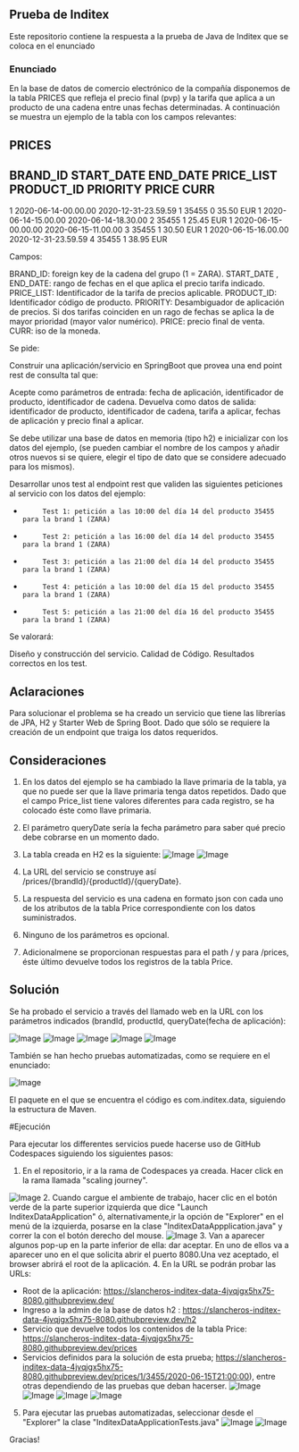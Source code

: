 
## Prueba de Inditex

Este repositorio contiene la respuesta a la prueba de Java de Inditex que se coloca en el enunciado

### Enunciado

En la base de datos de comercio electrónico de la compañía disponemos de la tabla PRICES que refleja el precio final (pvp) y la tarifa que aplica a un producto de una cadena entre unas fechas determinadas. A continuación se muestra un ejemplo de la tabla con los campos relevantes:
 
PRICES
-------
 
BRAND_ID         START_DATE                                    END_DATE                        PRICE_LIST                   PRODUCT_ID  PRIORITY                 PRICE           CURR
------------------------------------------------------------------------------------------------------------------------------------------------------------------------------------------------------------------------------------------
1         2020-06-14-00.00.00                        2020-12-31-23.59.59                        1                        35455                0                        35.50            EUR
1         2020-06-14-15.00.00                        2020-06-14-18.30.00                        2                        35455                1                        25.45            EUR
1         2020-06-15-00.00.00                        2020-06-15-11.00.00                        3                        35455                1                        30.50            EUR
1         2020-06-15-16.00.00                        2020-12-31-23.59.59                        4                        35455                1                        38.95            EUR
 
Campos: 
 
BRAND_ID: foreign key de la cadena del grupo (1 = ZARA).
START_DATE , END_DATE: rango de fechas en el que aplica el precio tarifa indicado.
PRICE_LIST: Identificador de la tarifa de precios aplicable.
PRODUCT_ID: Identificador código de producto.
PRIORITY: Desambiguador de aplicación de precios. Si dos tarifas coinciden en un rago de fechas se aplica la de mayor prioridad (mayor valor numérico).
PRICE: precio final de venta.
CURR: iso de la moneda.
 
Se pide:
 
Construir una aplicación/servicio en SpringBoot que provea una end point rest de consulta  tal que:
 
Acepte como parámetros de entrada: fecha de aplicación, identificador de producto, identificador de cadena.
Devuelva como datos de salida: identificador de producto, identificador de cadena, tarifa a aplicar, fechas de aplicación y precio final a aplicar.
 
Se debe utilizar una base de datos en memoria (tipo h2) e inicializar con los datos del ejemplo, (se pueden cambiar el nombre de los campos y añadir otros nuevos si se quiere, elegir el tipo de dato que se considere adecuado para los mismos).
              
Desarrollar unos test al endpoint rest que  validen las siguientes peticiones al servicio con los datos del ejemplo:
                                                                                       
-          Test 1: petición a las 10:00 del día 14 del producto 35455   para la brand 1 (ZARA)
-          Test 2: petición a las 16:00 del día 14 del producto 35455   para la brand 1 (ZARA)
-          Test 3: petición a las 21:00 del día 14 del producto 35455   para la brand 1 (ZARA)
-          Test 4: petición a las 10:00 del día 15 del producto 35455   para la brand 1 (ZARA)
-          Test 5: petición a las 21:00 del día 16 del producto 35455   para la brand 1 (ZARA)
 
 
Se valorará:
 
Diseño y construcción del servicio.
Calidad de Código.
Resultados correctos en los test.


## Aclaraciones

Para solucionar el problema se ha creado un servicio que tiene las librerías de JPA, H2 y Starter Web de Spring Boot. Dado que sólo se requiere la creación de un endpoint que traiga los datos requeridos.


## Consideraciones

1. En los datos del ejemplo se ha cambiado la llave primaria de la tabla, ya que no puede ser que la llave primaria tenga datos repetidos. Dado que el campo Price_list tiene valores diferentes para cada registro, se ha colocado éste como llave primaria.
2. El parámetro queryDate sería la fecha parámetro para saber qué precio debe cobrarse en un momento dado.
3. La tabla creada en H2 es la siguiente:
 ![Image](2.png)
 ![Image](1.png)
 
4. La URL del servicio se construye así /prices/{brandId}/{productId}/{queryDate}. 
5. La respuesta del servicio es una cadena en formato json con cada uno de los atributos de la tabla Price correspondiente con los datos suministrados. 
6. Ninguno de los parámetros es opcional.
7. Adicionalmene se proporcionan respuestas para el path / y para /prices, éste último devuelve todos los registros de la tabla Price.

## Solución
 Se ha probado el servicio a través del llamado web en la URL con los parámetros indicados (brandId, productId, queryDate(fecha de aplicación):
 
 ![Image](3.png)
 ![Image](4.png)
 ![Image](5.png)
 ![Image](6.png)
 ![Image](7.png)
 
 También se han hecho pruebas automatizadas, como se requiere en el enunciado:
 
  ![Image](8.png)
  
  El paquete en el que se encuentra el código es com.inditex.data, siguiendo la estructura de Maven.
  
  #Ejecución
  
   Para ejecutar los differentes servicios puede hacerse uso de GitHub Codespaces siguiendo los siguientes pasos:
   
   1. En el repositorio, ir a la rama de Codespaces ya creada. Hacer click en la rama llamada "scaling journey".
   
 ![Image](9.png)
 2. Cuando cargue el ambiente de trabajo, hacer clic en el botón verde de la parte superior izquierda que dice "Launch InditexDataApplication" ó, alternativamente,ir la opción de "Explorer" en el menú de la izquierda, posarse en la clase "InditexDataAppplication.java" y correr la con el botón derecho del mouse.
 ![Image](10.png)
3. Van a aparecer algunos pop-up en la parte inferior de ella: dar aceptar. En uno de ellos va a aparecer uno en el que solicita abrir el puerto 8080.Una vez aceptado, el browser abrirá el root de la aplicación.
4. En la URL se podrán probar las URLs:
   - Root de la aplicación: https://slancheros-inditex-data-4jvqjgx5hx75-8080.githubpreview.dev/
   - Ingreso a la admin de la base de datos h2 : https://slancheros-inditex-data-4jvqjgx5hx75-8080.githubpreview.dev/h2
   - Servicio que devuelve todos los contenidos de la tabla Price: https://slancheros-inditex-data-4jvqjgx5hx75-8080.githubpreview.dev/prices
   - Servicios definidos para la solución de esta prueba; https://slancheros-inditex-data-4jvqjgx5hx75-8080.githubpreview.dev/prices/1/3455/2020-06-15T21:00:00), entre otras dependiendo de las pruebas que deban hacerser.
  ![Image](13.png) 
  ![Image](14.png) 
  ![Image](15.png)
  ![Image](16.png)
 5. Para ejecutar las pruebas automatizadas, seleccionar desde el "Explorer" la clase "InditexDataApplicationTests.java"
  ![Image](17.png)
  ![Image](18.png)
  
  Gracias!

